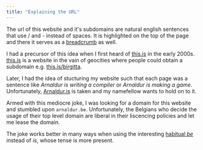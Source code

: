 ```yaml
---
title: "Explaining the URL"
---
```


The url of this website and it's subdomains are natural english sentences that use / and - instead of spaces.
It is highlighted on the top of the page and there it serves as a [breadcrumb](https://en.wikipedia.org/wiki/Breadcrumb_navigation) as well.

I had a precursor of this idea when I first heard of [this.is](https://this.is) in the early 2000s.
[this.is](https://this.is) is a website in the vain of geocities where people could obtain a subdomain e.g. [this.is/birgitta](https://this.is/birgitta).

Later, I had the idea of stucturing my website such that each page was a sentence like _Arnaldur is writing a compiler_ or _Arnaldur is making a game_.
Unfortunately, [Arnaldur.is](https://arnaldur.is) is taken and my namefellow wants to hold on to it.

Armed with this mediocre joke, I was looking for a domain for this website and stumbled upon `arnaldur.be`.
Unfortunately, the Belgians who decide the usage of their top level domain are liberal in their liscencing policies and let me lease the domain.

The joke works better in many ways when using the interesting [habitual _be_](https://en.wikipedia.org/wiki/Habitual_be) instead of _is_, whose tense is more present.
